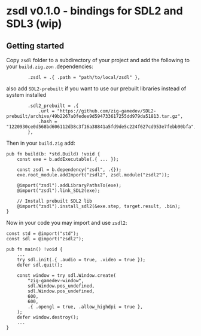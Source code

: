 # zsdl v0.1.0 - bindings for SDL2 and SDL3 (wip)

## Getting started

Copy `zsdl` folder to a subdirectory of your project and add the following to your `build.zig.zon` .dependencies:
```zig
        .zsdl = .{ .path = "path/to/local/zsdl" },
```
also add `SDL2-prebuilt` if you want to use our prebuilt libraries instead of system installed
```zig
        .sdl2_prebuilt = .{
            .url = "https://github.com/zig-gamedev/SDL2-prebuilt/archive/49b2267a0fedee9d594733617255dd979da51813.tar.gz",
            .hash = "1220930ce0d568bd606112d38c3f16a38841a5fd9de5c224f627cd953e7febb90bfa",
        },
```

Then in your `build.zig` add:

```zig
pub fn build(b: *std.Build) !void {
    const exe = b.addExecutable(.{ ... });

    const zsdl = b.dependency("zsdl", .{});
    exe.root_module.addImport("zsdl2", zsdl.module("zsdl2"));

    @import("zsdl").addLibraryPathsTo(exe);
    @import("zsdl").link_SDL2(exe);

    // Install prebuilt SDL2 lib
    @import("zsdl").install_sdl2(&exe.step, target.result, .bin);
}
```

Now in your code you may import and use `zsdl2`:

```zig
const std = @import("std");
const sdl = @import("zsdl2");

pub fn main() !void {
    ...
    try sdl.init(.{ .audio = true, .video = true });
    defer sdl.quit();

    const window = try sdl.Window.create(
        "zig-gamedev-window",
        sdl.Window.pos_undefined,
        sdl.Window.pos_undefined,
        600,
        600,
        .{ .opengl = true, .allow_highdpi = true },
    );
    defer window.destroy();
    ...
}
```
